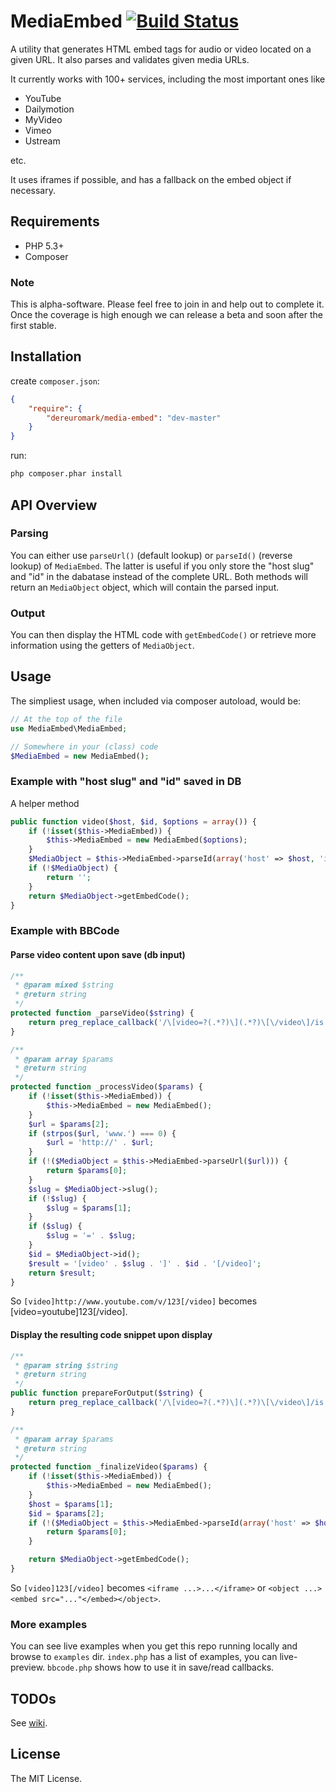 # MediaEmbed [![Build Status](https://secure.travis-ci.org/dereuromark/MediaEmbed.png?branch=master)](http://travis-ci.org/dereuromark/MediaEmbed)
A utility that generates HTML embed tags for audio or video located on a given URL.
It also parses and validates given media URLs.

It currently works with 100+ services, including the most important ones like

- YouTube
- Dailymotion
- MyVideo
- Vimeo
- Ustream

etc.

It uses iframes if possible, and has a fallback on the embed object if necessary.

## Requirements

- PHP 5.3+
- Composer

### Note
This is alpha-software. Please feel free to join in and help out to complete it.
Once the coverage is high enough we can release a beta and soon after the first stable.


## Installation

create `composer.json`:

```json
{
    "require": {
        "dereuromark/media-embed": "dev-master"
    }
}
```

run:

```bash
php composer.phar install
```

## API Overview

### Parsing
You can either use `parseUrl()` (default lookup) or `parseId()` (reverse lookup) of `MediaEmbed`.
The latter is useful if you only store the "host slug" and "id" in the dabatase instead of the
complete URL.
Both methods will return an `MediaObject` object, which will contain the parsed input.

### Output
You can then display the HTML code with `getEmbedCode()` or retrieve more information using the getters of `MediaObject`.


## Usage
The simpliest usage, when included via composer autoload, would be:
```php
// At the top of the file
use MediaEmbed\MediaEmbed;

// Somewhere in your (class) code
$MediaEmbed = new MediaEmbed();
```

### Example with "host slug" and "id" saved in DB
A helper method
```php
public function video($host, $id, $options = array()) {
	if (!isset($this->MediaEmbed)) {
		$this->MediaEmbed = new MediaEmbed($options);
	}
	$MediaObject = $this->MediaEmbed->parseId(array('host' => $host, 'id' => $id));
	if (!$MediaObject) {
		return '';
	}
	return $MediaObject->getEmbedCode();
}
```

### Example with BBCode

#### Parse video content upon save (db input)
```php
/**
 * @param mixed $string
 * @return string
 */
protected function _parseVideo($string) {
	return preg_replace_callback('/\[video=?(.*?)\](.*?)\[\/video\]/is', array($this, '_processVideo'), $string);
}

/**
 * @param array $params
 * @return string
 */
protected function _processVideo($params) {
	if (!isset($this->MediaEmbed)) {
		$this->MediaEmbed = new MediaEmbed();
	}
	$url = $params[2];
	if (strpos($url, 'www.') === 0) {
		$url = 'http://' . $url;
	}
	if (!($MediaObject = $this->MediaEmbed->parseUrl($url))) {
		return $params[0];
	}
	$slug = $MediaObject->slug();
	if (!$slug) {
		$slug = $params[1];
	}
	if ($slug) {
		$slug = '=' . $slug;
	}
	$id = $MediaObject->id();
	$result = '[video' . $slug . ']' . $id . '[/video]';
	return $result;
}
```

So `[video]http://www.youtube.com/v/123[/video]` becomes [video=youtube]123[/video].

#### Display the resulting code snippet upon display
```php
/**
 * @param string $string
 * @return string
 */
public function prepareForOutput($string) {
	return preg_replace_callback('/\[video=?(.*?)\](.*?)\[\/video\]/is', array($this, '_finalizeVideo'), $string);
}

/**
 * @param array $params
 * @return string
 */
protected function _finalizeVideo($params) {
	if (!isset($this->MediaEmbed)) {
		$this->MediaEmbed = new MediaEmbed();
	}
	$host = $params[1];
	$id = $params[2];
	if (!($MediaObject = $this->MediaEmbed->parseId(array('host' => $host, 'id' => $id)))) {
		return $params[0];
	}

	return $MediaObject->getEmbedCode();
}
```

So `[video]123[/video]` becomes `<iframe ...>...</iframe>` or `<object ...><embed src="..."</embed></object>`.

### More examples
You can see live examples when you get this repo running locally and browse to `examples` dir.
`index.php` has a list of examples, you can live-preview. `bbcode.php` shows how to use it in save/read callbacks.

## TODOs
See [wiki](wiki).

## License

The MIT License.